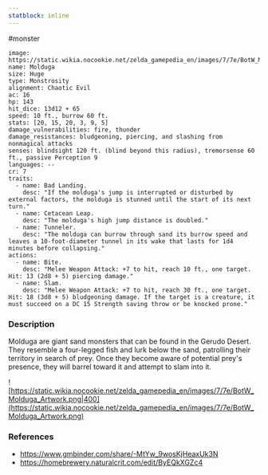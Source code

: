 ```yaml
---
statblock: inline
---
```

 #monster 

```statblock
image: https://static.wikia.nocookie.net/zelda_gamepedia_en/images/7/7e/BotW_Molduga_Artwork.png
name: Molduga
size: Huge
type: Monstrosity
alignment: Chaotic Evil
ac: 16
hp: 143
hit_dice: 13d12 + 65
speed: 10 ft., burrow 60 ft.
stats: [20, 15, 20, 3, 9, 5]
damage_vulnerabilities: fire, thunder
damage_resistances: bludgeoning, piercing, and slashing from nonmagical attacks
senses: blindsight 120 ft. (blind beyond this radius), tremorsense 60 ft., passive Perception 9
languages: --
cr: 7
traits:
  - name: Bad Landing.
    desc: "If the molduga's jump is interrupted or disturbed by external factors, the molduga is stunned until the start of its next turn."
  - name: Cetacean Leap.
    desc: "The molduga's high jump distance is doubled."
  - name: Tunneler.
    desc: "The molduga can burrow through sand its burrow speed and leaves a 10-foot-diameter tunnel in its wake that lasts for 1d4 minutes before collapsing."
actions:
  - name: Bite.
    desc: "Melee Weapon Attack: +7 to hit, reach 10 ft., one target. Hit: 13 (2d8 + 5) piercing damage."
  - name: Slam.
    desc: "Melee Weapon Attack: +7 to hit, reach 30 ft., one target. Hit: 18 (3d8 + 5) bludgeoning damage. If the target is a creature, it must succeed on a DC 15 Strength saving throw or be knocked prone."
```

### Description

Molduga are giant sand monsters that can be found in the Gerudo Desert. They resemble a four-legged fish and lurk below the sand, patrolling their territory in search of prey. Once they become aware of potential prey's presence, they will barrel toward it and attempt to slam into it.

![https://static.wikia.nocookie.net/zelda_gamepedia_en/images/7/7e/BotW_Molduga_Artwork.png|400](https://static.wikia.nocookie.net/zelda_gamepedia_en/images/7/7e/BotW_Molduga_Artwork.png)

### References

* https://www.gmbinder.com/share/-MtYw_9wosKjHeaxUk3N
* https://homebrewery.naturalcrit.com/edit/ByEQkXGZc4
